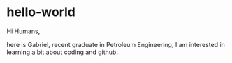 # hello-world

Hi Humans,

here is Gabriel, recent graduate in Petroleum Engineering, I am interested in learning a bit about coding and github.
